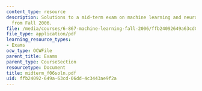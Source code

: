 ```yaml
---
content_type: resource
description: Solutions to a mid-term exam on machine learning and neural networks
  from Fall 2006.
file: /media/courses/6-867-machine-learning-fall-2006/ffb24092649a63cd06dd4c3443ae9f2a_midterm_f06soln.pdf
file_type: application/pdf
learning_resource_types:
- Exams
ocw_type: OCWFile
parent_title: Exams
parent_type: CourseSection
resourcetype: Document
title: midterm_f06soln.pdf
uid: ffb24092-649a-63cd-06dd-4c3443ae9f2a
---
```

